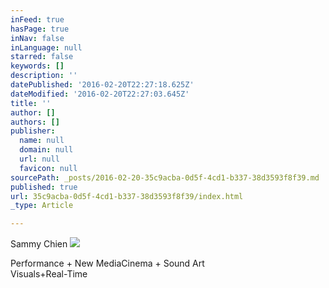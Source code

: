 ```yaml
---
inFeed: true
hasPage: true
inNav: false
inLanguage: null
starred: false
keywords: []
description: ''
datePublished: '2016-02-20T22:27:18.625Z'
dateModified: '2016-02-20T22:27:03.645Z'
title: ''
author: []
authors: []
publisher:
  name: null
  domain: null
  url: null
  favicon: null
sourcePath: _posts/2016-02-20-35c9acba-0d5f-4cd1-b337-38d3593f8f39.md
published: true
url: 35c9acba-0d5f-4cd1-b337-38d3593f8f39/index.html
_type: Article

---
```

Sammy Chien
![](https://the-grid-user-content.s3-us-west-2.amazonaws.com/c4994aa9-81dd-44bd-8348-12327d4cb8fa.jpg)

Performance + New MediaCinema + Sound Art  
Visuals+Real-Time